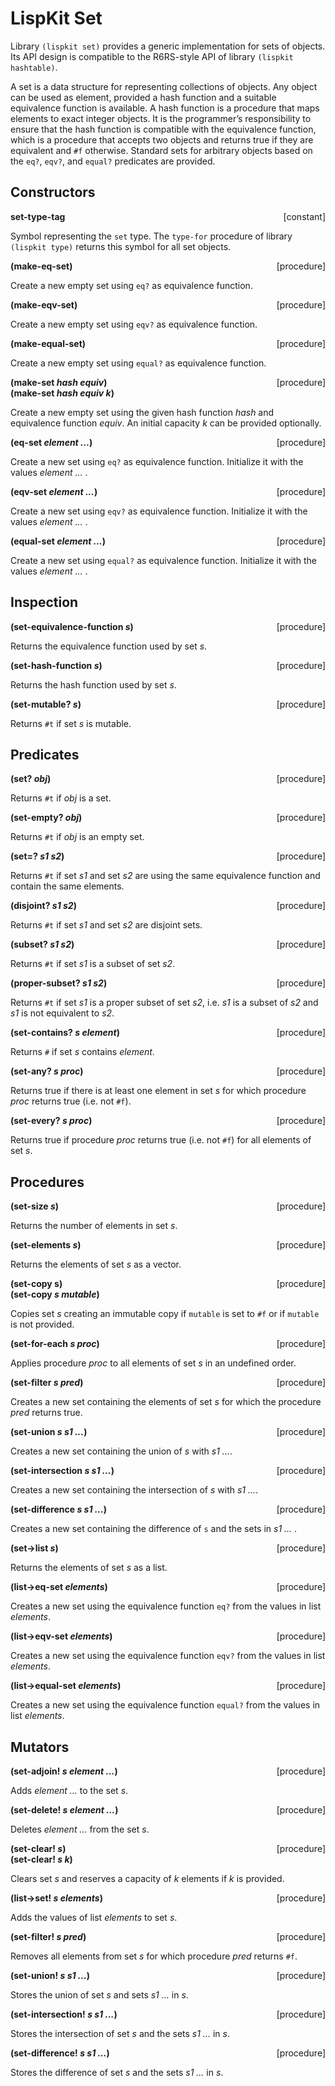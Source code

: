 # LispKit Set

Library `(lispkit set)` provides a generic implementation for sets of objects. Its API design is compatible to the R6RS-style API of library `(lispkit hashtable)`.

A set is a data structure for representing collections of objects. Any object can be used as element, provided a hash function and a suitable equivalence function is available. A hash function is a procedure that maps elements to exact integer objects. It is the programmer’s responsibility to ensure that the hash function is compatible with the equivalence function, which is a procedure that accepts two objects and returns true if they are equivalent and `#f` otherwise. Standard sets for arbitrary objects based on the `eq?`, `eqv?`, and `equal?` predicates are provided.


## Constructors

**set-type-tag** <span style="float:right;text-align:rigth;">[constant]</span>  

Symbol representing the `set` type. The `type-for` procedure of library `(lispkit type)` returns this symbol for all set objects.

**(make-eq-set)** &nbsp;&nbsp;&nbsp; <span style="float:right;text-align:rigth;">[procedure]</span>  

Create a new empty set using `eq?` as equivalence function.

**(make-eqv-set)** &nbsp;&nbsp;&nbsp; <span style="float:right;text-align:rigth;">[procedure]</span>  

Create a new empty set using `eqv?` as equivalence function.

**(make-equal-set)** &nbsp;&nbsp;&nbsp; <span style="float:right;text-align:rigth;">[procedure]</span>  

Create a new empty set using `equal?` as equivalence function.

**(make-set _hash equiv_)** &nbsp;&nbsp;&nbsp; <span style="float:right;text-align:rigth;">[procedure]</span>  
**(make-set _hash equiv k_)**  

Create a new empty set using the given hash function _hash_ and equivalence function _equiv_. An initial capacity _k_ can be provided optionally.

**(eq-set _element ..._)** &nbsp;&nbsp;&nbsp; <span style="float:right;text-align:rigth;">[procedure]</span>  

Create a new set using `eq?` as equivalence function. Initialize it with the values _element ..._ .

**(eqv-set _element ..._)** &nbsp;&nbsp;&nbsp; <span style="float:right;text-align:rigth;">[procedure]</span>  

Create a new set using `eqv?` as equivalence function. Initialize it with the values _element ..._ .

**(equal-set _element ..._)** &nbsp;&nbsp;&nbsp; <span style="float:right;text-align:rigth;">[procedure]</span>  

Create a new set using `equal?` as equivalence function. Initialize it with the values _element ..._ .


## Inspection

**(set-equivalence-function _s_)** &nbsp;&nbsp;&nbsp; <span style="float:right;text-align:rigth;">[procedure]</span>  

Returns the equivalence function used by set _s_.

**(set-hash-function _s_)** &nbsp;&nbsp;&nbsp; <span style="float:right;text-align:rigth;">[procedure]</span>  

Returns the hash function used by set _s_.

**(set-mutable? _s_)** &nbsp;&nbsp;&nbsp; <span style="float:right;text-align:rigth;">[procedure]</span>  

Returns `#t` if set _s_ is mutable.


## Predicates

**(set? _obj_)** &nbsp;&nbsp;&nbsp; <span style="float:right;text-align:rigth;">[procedure]</span>  

Returns `#t` if _obj_ is a set.

**(set-empty? _obj_)** &nbsp;&nbsp;&nbsp; <span style="float:right;text-align:rigth;">[procedure]</span>  

Returns `#t` if _obj_ is an empty set.

**(set=? _s1 s2_)** &nbsp;&nbsp;&nbsp; <span style="float:right;text-align:rigth;">[procedure]</span>  

Returns `#t` if set _s1_ and set _s2_ are using the same equivalence function and contain the same elements.

**(disjoint? _s1 s2_)** &nbsp;&nbsp;&nbsp; <span style="float:right;text-align:rigth;">[procedure]</span>  

Returns `#t` if set _s1_ and set _s2_ are disjoint sets.

**(subset? _s1 s2_)** &nbsp;&nbsp;&nbsp; <span style="float:right;text-align:rigth;">[procedure]</span>  

Returns `#t` if set _s1_ is a subset of set _s2_.

**(proper-subset? _s1 s2_)** &nbsp;&nbsp;&nbsp; <span style="float:right;text-align:rigth;">[procedure]</span>  

Returns `#t` if set _s1_ is a proper subset of set _s2_, i.e. _s1_ is a subset of _s2_ and _s1_ is not equivalent to _s2_.

**(set-contains? _s element_)** &nbsp;&nbsp;&nbsp; <span style="float:right;text-align:rigth;">[procedure]</span>  

Returns `#` if set _s_ contains _element_.

**(set-any? _s proc_)** &nbsp;&nbsp;&nbsp; <span style="float:right;text-align:rigth;">[procedure]</span>  

Returns true if there is at least one element in set _s_ for which procedure _proc_ returns true (i.e. not `#f`).

**(set-every? _s proc_)** &nbsp;&nbsp;&nbsp; <span style="float:right;text-align:rigth;">[procedure]</span>  

Returns true if procedure _proc_ returns true (i.e. not `#f`) for all elements of set _s_.


## Procedures

**(set-size _s_)** &nbsp;&nbsp;&nbsp; <span style="float:right;text-align:rigth;">[procedure]</span>  

Returns the number of elements in set _s_.

**(set-elements _s_)** &nbsp;&nbsp;&nbsp; <span style="float:right;text-align:rigth;">[procedure]</span>  

Returns the elements of set _s_ as a vector.

**(set-copy s)** &nbsp;&nbsp;&nbsp; <span style="float:right;text-align:rigth;">[procedure]</span>  
**(set-copy _s mutable_)**

Copies set _s_ creating an immutable copy if `mutable` is set to `#f` or if `mutable` is not provided.

**(set-for-each _s proc_)** &nbsp;&nbsp;&nbsp; <span style="float:right;text-align:rigth;">[procedure]</span>  

Applies procedure _proc_ to all elements of set _s_ in an undefined order.

**(set-filter _s pred_)** &nbsp;&nbsp;&nbsp; <span style="float:right;text-align:rigth;">[procedure]</span>  

Creates a new set containing the elements of set _s_ for which the procedure _pred_ returns true.

**(set-union _s s1 ..._)** &nbsp;&nbsp;&nbsp; <span style="float:right;text-align:rigth;">[procedure]</span>  

Creates a new set containing the union of _s_ with _s1 ..._.

**(set-intersection _s s1 ..._)** &nbsp;&nbsp;&nbsp; <span style="float:right;text-align:rigth;">[procedure]</span>  

Creates a new set containing the intersection of _s_ with _s1 ..._.

**(set-difference _s s1 ..._)** &nbsp;&nbsp;&nbsp; <span style="float:right;text-align:rigth;">[procedure]</span>  

Creates a new set containing the difference of `s` and the sets in _s1 ..._ .

**(set->list _s_)** &nbsp;&nbsp;&nbsp; <span style="float:right;text-align:rigth;">[procedure]</span>  

Returns the elements of set _s_ as a list.

**(list->eq-set _elements_)** &nbsp;&nbsp;&nbsp; <span style="float:right;text-align:rigth;">[procedure]</span>  

Creates a new set using the equivalence function `eq?` from the values in list _elements_.

**(list->eqv-set _elements_)** &nbsp;&nbsp;&nbsp; <span style="float:right;text-align:rigth;">[procedure]</span>  

Creates a new set using the equivalence function `eqv?` from the values in list _elements_.

**(list->equal-set _elements_)** &nbsp;&nbsp;&nbsp; <span style="float:right;text-align:rigth;">[procedure]</span>  

Creates a new set using the equivalence function `equal?` from the values in list _elements_.


## Mutators

**(set-adjoin! _s element ..._)** &nbsp;&nbsp;&nbsp; <span style="float:right;text-align:rigth;">[procedure]</span>  

Adds _element ..._ to the set _s_.

**(set-delete! _s element ..._)** &nbsp;&nbsp;&nbsp; <span style="float:right;text-align:rigth;">[procedure]</span>  

Deletes _element ..._ from the set _s_.

**(set-clear! _s_)** &nbsp;&nbsp;&nbsp; <span style="float:right;text-align:rigth;">[procedure]</span>  
**(set-clear! _s k_)**  

Clears set _s_ and reserves a capacity of _k_ elements if _k_ is provided.

**(list->set! _s elements_)** &nbsp;&nbsp;&nbsp; <span style="float:right;text-align:rigth;">[procedure]</span>  

Adds the values of list _elements_ to set _s_.

**(set-filter! _s pred_)** &nbsp;&nbsp;&nbsp; <span style="float:right;text-align:rigth;">[procedure]</span>  

Removes all elements from set _s_ for which procedure _pred_ returns `#f`.

**(set-union! _s s1 ..._)** &nbsp;&nbsp;&nbsp; <span style="float:right;text-align:rigth;">[procedure]</span>  

Stores the union of set _s_ and sets _s1 ..._ in _s_.

**(set-intersection! _s s1 ..._)** &nbsp;&nbsp;&nbsp; <span style="float:right;text-align:rigth;">[procedure]</span>  

Stores the intersection of set _s_ and the sets _s1 ..._ in _s_.

**(set-difference! _s s1 ..._)** &nbsp;&nbsp;&nbsp; <span style="float:right;text-align:rigth;">[procedure]</span>  

Stores the difference of set _s_ and the sets _s1 ..._ in _s_.
